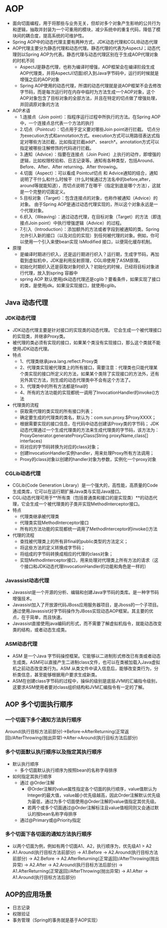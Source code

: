 # AOP
- 面向切面编程，用于将那些与业务无关，但却对多个对象产生影响的公共行为和逻辑，抽取并封装为一个可重用的模块，减少系统中的重复代码，降低了模块间的耦合度，提高系统的可维护性。
- Spring AOP中的动态代理主要有两种方式，JDK动态代理和CGLIB动态代理
- AOP代理主要分为静态代理和动态代理。静态代理的代表为AspectJ；动态代理则以Spring AOP为代表。静态代理与动态代理区别在于生成AOP代理对象的时机不同
  - AspectJ是静态代理，也称为编译时增强，AOP框架会在编译阶段生成AOP代理类，并将AspectJ(切面)织入到Java字节码中，运行的时候就是增强之后的AOP对象
  - Spring AOP使用的动态代理，所谓的动态代理就是说AOP框架不会去修改字节码，而是每次运行时在内存中临时为方法生成一个AOP对象，这个AOP对象包含了目标对象的全部方法，并且在特定的切点做了增强处理，并回调原对象的方法
- AOP术语
  - 1.连接点（Join point）：指程序运行过程中所执行的方法。在Spring AOP中，一个连接点总代表一个方法的执行
  - 2.切点（Pointcut）：切点用于定义要对哪些Join point进行拦截。 切点分为execution方式和annotation方式。execution方式可以用路径表达式指定对哪些方法拦截，比如指定拦截add*、search*。annotation方式可以指定被哪些注解修饰的代码进行拦截。 
  - 3.通知（Advice）：指要在连接点（Join Point）上执行的动作，即增强的逻辑，比如权限校验和、日志记录等。通知有各种类型，包括Around、Before、After、After returning、After throwing。
  - 4.切面（Aspect）：可以看成 Pointcut切点 和 Advice通知的结合，通知说明了干什么和什么时候干（什么时候通过方法名中的before,after，around等就能知道），而切点说明了在哪干（指定到底是哪个方法），这就是一个完整的切面定义。
  - 5.目标对象（Target）：包含连接点的对象，也称作被通知（Advice）的对象。 由于Spring AOP是通过动态代理实现的，所以这个对象永远是一个代理对象。
  - 6.织入（Weaving）：通过动态代理，在目标对象（Target）的方法（即连接点Join point）中执行增强逻辑（Advice）的过程。
  - 7.引入（Introduction）：添加额外的方法或者字段到被通知的类。Spring允许引入新的接口（以及对应的实现）到任何被代理的对象。例如，你可以使用一个引入来使bean实现 IsModified 接口，以便简化缓存机制。
- 原理
  - 是编译时期进行织入，还是运行期进行织入？运行期，生成字节码，再加载到虚拟机中，JDK是利用反射原理，CGLIB使用了ASM原理。
  - 初始化时期织入还是获取对象时织入？初始化的时候，已经将目标对象进行代理，放入到spring 容器中
  - spring AOP 默认使用jdk动态代理还是cglib？要看条件，如果实现了接口的类，是使用jdk。如果没实现接口，就使用cglib。
 
## Java 动态代理
### JDK动态代理
- JDK动态代理主要是针对接口的实现类的动态代理。 它会生成一个被代理接口的实现类，并继承Proxy类。
- 被代理的类必须有实现的接口，如果某个类没有实现接口，那么这个类就不能使用JDK动态代理。
- 特点
  - 1、代理类继承java.lang.reflect.Proxy类
  - 2、代理类实现被代理类上的所有接口，需要注意：代理类也只能代理某个类实现的接口所定义的方法，如果某个类除了实现接口的方法外，还有另外其它方法，则生成的动态代理类中不会有这个方法了。
  - 3、代理类中的所有方法都是final的
  - 4、所有的方法功能的实现都统一调用了InvocationHandler的invoke()方法
- 代理类的流程
  - 获取需代理的类实现的所有接口列表； 
  - 确定要生成的代理类的类名，默认为：com.sun.proxy.$ProxyXXXX； 
  - 根据需要实现的接口信息，在代码中动态创建该Proxy类的字节码； JDK动态代理通过一个生成代理类的方法来生成代理类的字节码，该方法为：ProxyGenerator.generateProxyClass(String proxyName,class[] interfaces)
  - 将对应的字节码转换为对应的class对象； 
  - 创建InvocationHandler实例handler，用来处理Proxy所有方法调用； 
  - Proxy的class对象以创建的handler对象为参数，实例化一个proxy对象
### CGLib动态代理
- CGLib(Code Generation Library）是一个强大的，高性能，高质量的Code生成类库，它可以在运行期扩展Java类与实现Java接口。
- CGLi动态代理可用于**所有类（包括普通类和接口的是实现类）**的动态代理，它会生成一个被代理类的子类并实现MethodInterceptor接口。
- 特点
  - 代理类继承被代理类
  - 代理类实现MethodInterceptor接口
  - 所有的方法功能的实现都统一调用了MethodInterceptor的invoke()方法
- 代理的流程
  - 查找被代理类上的所有非final的public类型的方法定义；
  - 将这些方法的定义转换成字节码；
  - 将组成的字节码转换成相应的代理的class对象；
  - 实现MethodInterceptor接口，用来处理对代理类上所有方法的请求（这个接口和JDK动态代理InvocationHandler的功能和角色是一样的）
### Javassist动态代理
- Javassist是一个开源的分析、编辑和创建Java字节码的类库。是一种字节码增强技术。
- Javassist加入了开放源代码JBoss应用服务器项目，是Jboss的一个子项目。通过使用Javassist对字节码操作为JBoss实现动态AOP框架。其主要的优点，在于简单，而且快速。
- Javassist直接使用java编码的形式，而不需要了解虚拟机指令，就能动态改变类的结构，或者动态生成类。

### ASM动态代理
- ASM 是一个Java 字节码操控框架。它能够以二进制形式修改已有类或者动态生成类。ASM可以直接产生二进制class文件，也可以在类被加载入Java虚拟机之前动态改变类行为。ASM 从类文件中读入信息后，能够改变类行为，分析类信息，甚至能够根据用户要求生成新类。
- ASM在创建class字节码的过程中，操纵的级别是底层JVM的汇编指令级别，这要求ASM使用者要对class组织结构和JVM汇编指令有一定的了解。

## AOP 多个切面执行顺序

### 一个切面下多个通知方法执行顺序
Around(执行目标方法前部分)->Before->AfterReturning(正常返回)/AfterThrowing(抛出异常)->After->Around(执行目标方法后部分)

### 多个切面默认执行顺序以及指定其执行顺序
- 默认执行顺序
  - 多个切面默认执行顺序为按照bean的名称字母排序
- 如何指定其执行顺序
  - 通过 @Order注解
    - @Order注解的value属性指定各个切面的执行顺序，value值默认为Integer的最大值，value越小优先级越高，因此Order注解默认优先级为最低，通过为多个切面使用@Order注解的value值指定其优先级。 
    - 若两个或多个切面通过@Order注解标注且value值相同则又会通过默认的按bean名称字母排序
  - 通过@Primary或@Priority指定

### 多个切面下各切面的通知方法执行顺序
- 以两个切面为例，例如有两个切面A1、A2，执行顺序为，优先级A1 > A2
- A1.Around(执行目标方法前部分)  ->  A1.Before  ->  A2.Around(执行目标方法前部分)  ->  A2.Before  ->  A2.AfterReturning(正常返回)/AfterThrowing(抛出异常)  ->  A2.After  ->  A2.Around(执行目标方法后部分)  ->  A1.AfterReturning(正常返回)/AfterThrowing(抛出异常)  ->  A1.After  ->  A1.Around(执行目标方法后部分)

## AOP的应用场景
- 日志记录
- 权限验证
- 事务管理（Spring的事务就是基于AOP实现）